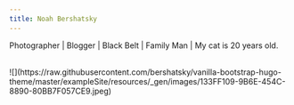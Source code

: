 ```yaml
---
title: Noah Bershatsky
---
```


Photographer | Blogger | Black Belt | Family Man | My cat is 20 years old.

<br>
![](https://raw.githubusercontent.com/bershatsky/vanilla-bootstrap-hugo-theme/master/exampleSite/resources/_gen/images/133FF109-9B6E-454C-8890-80BB7F057CE9.jpeg)

